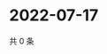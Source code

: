 # 2022-07-17

共 0 条

<!-- BEGIN WEIBO -->
<!-- 最后更新时间 Sun Jul 17 2022 08:31:08 GMT+0800 (China Standard Time) -->

<!-- END WEIBO -->
